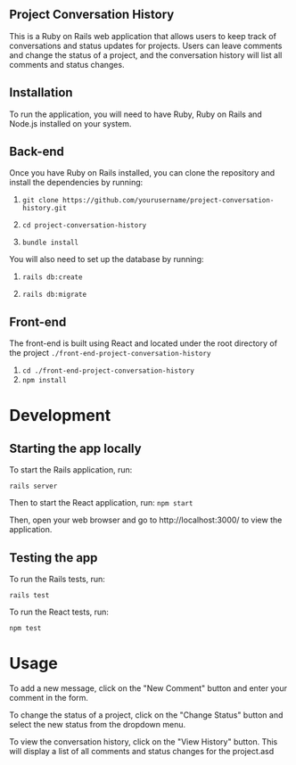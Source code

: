 ## Project Conversation History

This is a Ruby on Rails web application that allows users to keep track of conversations and status updates for projects. Users can leave comments and change the status of a project, and the conversation history will list all comments and status changes.

## Installation
To run the application, you will need to have Ruby, Ruby on Rails and Node.js installed on your system.

## Back-end
Once you have Ruby on Rails installed, you can clone the repository and install the dependencies by running:

1. `git clone https://github.com/yourusername/project-conversation-history.git`

1. `cd project-conversation-history`

1. `bundle install`

You will also need to set up the database by running:


1. `rails db:create`

1. `rails db:migrate`

## Front-end

The front-end is built using React and located under the root directory of the project `./front-end-project-conversation-history`

1. `cd ./front-end-project-conversation-history`
1. `npm install`

# Development
## Starting the app locally
To start the Rails application, run:

`rails server`

Then to start the React application, run:
`npm start`

Then, open your web browser and go to http://localhost:3000/ to view the application.

## Testing the app

To run the Rails tests, run:

`rails test`

To run the React tests, run:

`npm test`

# Usage
To add a new message, click on the "New Comment" button and enter your comment in the form.

To change the status of a project, click on the "Change Status" button and select the new status from the dropdown menu.

To view the conversation history, click on the "View History" button. This will display a list of all comments and status changes for the project.asd
